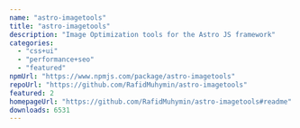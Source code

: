 ```yaml
---
name: "astro-imagetools"
title: "astro-imagetools"
description: "Image Optimization tools for the Astro JS framework"
categories:
  - "css+ui"
  - "performance+seo"
  - "featured"
npmUrl: "https://www.npmjs.com/package/astro-imagetools"
repoUrl: "https://github.com/RafidMuhymin/astro-imagetools"
featured: 2
homepageUrl: "https://github.com/RafidMuhymin/astro-imagetools#readme"
downloads: 6531
---
```

